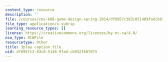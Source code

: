 ```yaml
---
content_type: resource
description: ''
file: /courses/cms-608-game-design-spring-2014/df8957c383c051489fadcb932f607d73_1506659.vtt
file_type: application/x-subrip
learning_resource_types: []
license: https://creativecommons.org/licenses/by-nc-sa/4.0/
ocw_type: OCWFile
resourcetype: Other
title: 3play caption file
uid: df8957c3-83c0-5148-9fad-cb932f607d73
---
```

